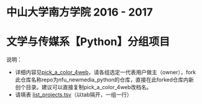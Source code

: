 # 中山大学南方学院 2016 - 2017 
# 文学与传媒系【Python】分组项目

说明：
* 详细内容见[pick_a_color_4web](pick_a_color_4web)，请各组选定一代表用户做主（owner），fork此仓库名称repo为nfu_newmedia_python的仓库，直接在此forked仓库内新创个目录。建议可以直接复制pick_a_color_4web改档名。
* 请填表 [list_projects.tsv](list_projects.tsv)（以tab隔开，一组一行）
 
